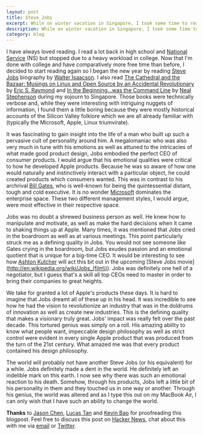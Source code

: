 ```yaml
---
layout: post
title: Steve Jobs 
excerpt: While on winter vacation in Singapore, I took some time to read the biographical tome that is <a href="http://en.wikipedia.org/wiki/Walter_Isaacson">Walter Isaacson's</a> <a href="http://www.amazon.com/Steve-Jobs-Walter-Isaacson/dp/1451648537">Steve Jobs</a>. It was really a pleasure to learn more about the man who revolutionized so many industries and brought so many innovations in our lives. This book brought a profoundly human perspective to Jobs and I got to know him on a more personal level despite having never met the man in real life.
description: While on winter vacation in Singapore, I took some time to read the biographical tome that is Walter Isaacson's Steve Jobs. It was really a pleasure to learn more about the man who revolutionized so many industries and brought so many innovations in our lives. This book brought a profoundly human perspective to Jobs and I got to know him on a more personal level despite having never met the man in real life.
category: blog
---
```

I have always loved reading. I read a lot back in high school and [National Service](http://en.wikipedia.org/wiki/National_service) (NS) but stopped due to a heavy workload in college. Now that I'm done with college and have comparatively more free time than before, I decided to start reading again so I began the new year by reading [Steve Jobs](http://www.amazon.com/Steve-Jobs-Walter-Isaacson/dp/1451648537) biography by [Walter Isaacson](http://en.wikipedia.org/wiki/Walter_Isaacson). I also read [The Cathedral and the Bazaar: Musings on Linux and Open Source by an Accidental Revolutionary](http://www.amazon.com/Cathedral-Bazaar-Eric-S-Raymond/dp/1607962284) by [Eric S. Raymond](http://esr.ibiblio.org/) and [In the Beginning...was the Command Line](http://www.amazon.com/Beginning-was-Command-Line-Neal-Stephenson/dp/0380815931) by [Neal Stephenson](http://www.nealstephenson.com/) during my sojourn to Singapore. Those books were technically verbose and, while they were interesting with intriguing nuggets of information, I found them a little boring because they were mostly historical accounts of the Silicon Valley folklore which we are all already familiar with (typically the Microsoft, Apple, Linux triumvirate).

It was fascinating to gain insight into the life of a man who built up such a pervasive cult of personality around him. A megalomaniac who was also very much in tune with his emotions as well as attuned to the intricacies of what made good product design, Jobs embodied the perfect CEO of consumer products. I would argue that his emotional qualities were critical to how he developed Apple products. Because he was so aware of how one would naturally and instinctively interact with a particular object, he could created products which consumers wanted. This was in contrast to his archrival [Bill Gates](http://www.thegatesnotes.com/), who is well-known for being the quintessential distant, tough and cold executive. It is no wonder [Microsoft](http://www.microsoft.com/) dominates the enterprise space. These two different management styles, I would argue, were most effective in their respective space.

Jobs was no doubt a shrewed business person as well. He knew how to manipulate and motivate, as well as make the hard decisions when it came to shaking things up at Apple. Many times, it was mentioned that Jobs cried in the boardroom as well as at various meetings. This point particularly struck me as a defining quality in Jobs. You would not see someone like Gates crying in the boardroom, but Jobs exudes passion and an emotional quotient that is unique for a big-time CEO. It would be interesting to see how [Ashton Kutcher](http://en.wikipedia.org/wiki/Ashton_Kutcher) will act this bit out in the upcoming [Steve Jobs movie](http://en.wikipedia.org/wiki/Jobs_(film\)). Jobs was definitely one hell of a negotiator, but I guess that's a skill all top CEOs need to master in order to bring their companies to great heights.

We take for granted a lot of Apple's products these days. It is hard to imagine that Jobs dreamt all of these up in his head. It was incredible to see how he had the vision to revolutionize an industry that was in the doldrums of innovation as well as create new industries. This is the defining quality that makes a visionary truly great. Jobs' impact was really felt over the past decade. This tortured genius was simply on a roll. His amazing ability to know what people want, impeccable design philosophy as well as strict control were evident in every single Apple product that was produced from the turn of the 21st century. What amazed me was that every product contained his design philosophy.

The world will probably not have another Steve Jobs (or his equivalent) for a while. Jobs definitely made a dent in the world. He definitely left an indelible mark on this earth. I now see why there was such an emotional reaction to his death. Somehow, through his products, Jobs left a little bit of his personality in them and they touched us in one way or another. Through his genius, the world was altered  and as I type this out on my MacBook Air, I can only wish that I have such an ability to change the world.

**Thanks** to [Jason Chen](http://visualchen.com/), [Lucas Tan](http://lucas-hacking.blogspot.com/) and [Kevin Bao](https://www.facebook.com/kzbao) for proofreading this blogpost. Feel free to discuss this post on [Hacker News](http://news.ycombinator.com/item?id=5125529), chat about this with me via [email](mailto:daryl@darylyeo.com) or [Twitter](http://twitter.com/jianxioy).
